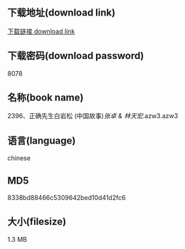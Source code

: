 ## 下载地址(download link)
[下载链接 download link](https://voluble-croquembouche-d321dc.netlify.app/?s=2396%E3%80%81%E6%AD%A3%E7%A1%AE%E5%85%88%E7%94%9F%E7%99%BD%E5%B2%A9%E6%9D%BE+%28%E4%B8%AD%E5%9B%BD%E6%95%85%E4%BA%8B%29_%E5%BC%A0%E5%8D%93+%26+%E6%9E%97%E5%A4%A9%E5%AE%8F_.azw3)

## 下载密码(download password)
8078

## 名称(book name)
2396、正确先生白岩松 (中国故事)_张卓 & 林天宏_.azw3.azw3

## 语言(language)
chinese

## MD5
8338bd88466c5309642bed10d41d2fc6

## 大小(filesize)
1.3 MB
